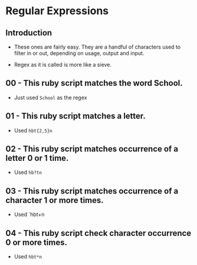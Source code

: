 # Regular Expressions

## Introduction
- These ones are fairly easy. They are a handful of characters used to filter in or out, depending on usage, output and input.

- Regex as it is called is more like a sieve.

## 00 - This ruby script matches the word School.
- Just used `School` as the regex

## 01 - This ruby script matches a letter.
- Used `hbt{2,5}n`

## 02 - This ruby script matches occurrence of a letter 0 or 1 time.
- Used `hb?tn`

## 03 - This ruby script matches occurrence of a character 1 or more times.
- Used `hbt+n

## 04 - This ruby script check character occurrence 0 or more times.
- Used `hbt*n`